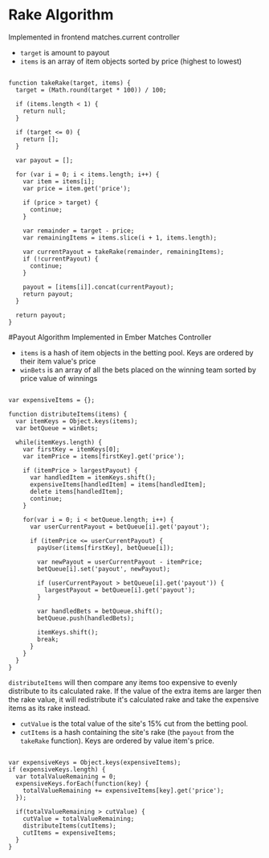 # Rake Algorithm
Implemented in frontend matches.current controller

* `target` is amount to payout
* `items` is an array of item objects sorted by price (highest to lowest)

<pre><code>
function takeRake(target, items) {
  target = (Math.round(target * 100)) / 100;

  if (items.length < 1) {
    return null;
  }

  if (target <= 0) {
    return [];
  }

  var payout = [];

  for (var i = 0; i < items.length; i++) {
    var item = items[i];
    var price = item.get('price');

    if (price > target) {
      continue;
    }

    var remainder = target - price;
    var remainingItems = items.slice(i + 1, items.length);

    var currentPayout = takeRake(remainder, remainingItems);
    if (!currentPayout) {
      continue;
    }

    payout = [items[i]].concat(currentPayout);
    return payout;
  }

  return payout;
}
</code></pre>

#Payout Algorithm
Implemented in Ember Matches Controller

* `items` is a hash of item objects in the betting pool. Keys are ordered by
their item value's price
* `winBets` is an array of all the bets placed on the winning team sorted by
price value of winnings

<pre><code>
var expensiveItems = {};

function distributeItems(items) {
  var itemKeys = Object.keys(items);
  var betQueue = winBets;

  while(itemKeys.length) {
    var firstKey = itemKeys[0];
    var itemPrice = items[firstKey].get('price');

    if (itemPrice > largestPayout) {
      var handledItem = itemKeys.shift();
      expensiveItems[handledItem] = items[handledItem];
      delete items[handledItem];
      continue;
    }

    for(var i = 0; i < betQueue.length; i++) {
      var userCurrentPayout = betQueue[i].get('payout');

      if (itemPrice <= userCurrentPayout) {
        payUser(items[firstKey], betQueue[i]);

        var newPayout = userCurrentPayout - itemPrice;
        betQueue[i].set('payout', newPayout);

        if (userCurrentPayout > betQueue[i].get('payout')) {
          largestPayout = betQueue[i].get('payout');
        }

        var handledBets = betQueue.shift();
        betQueue.push(handledBets);

        itemKeys.shift();
        break;
      }
    }
  }
}
</code></pre>

`distributeItems` will then compare any items too expensive to evenly distribute
to its calculated rake. If the value of the extra items are larger then the rake
value, it will redistribute it's calculated rake and take the expensive items as
its rake instead.

* `cutValue` is the total value of the site's 15% cut from the betting pool.
* `cutItems` is a hash containing the site's rake (the `payout` from
the `takeRake` function). Keys are ordered by value item's price.

<pre><code>
var expensiveKeys = Object.keys(expensiveItems);
if (expensiveKeys.length) {
  var totalValueRemaining = 0;
  expensiveKeys.forEach(function(key) {
    totalValueRemaining += expensiveItems[key].get('price');
  });

  if(totalValueRemaining > cutValue) {
    cutValue = totalValueRemaining;
    distributeItems(cutItems);
    cutItems = expensiveItems;
  }
}
</code></pre>
